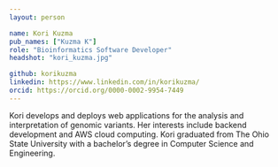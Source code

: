 ```yaml
---
layout: person

name: Kori Kuzma
pub_names: ["Kuzma K"]
role: "Bioinformatics Software Developer"
headshot: "kori_kuzma.jpg"

github: korikuzma
linkedin: https://www.linkedin.com/in/korikuzma/
orcid: https://orcid.org/0000-0002-9954-7449
---
```

Kori develops and deploys web applications for the analysis and interpretation of genomic variants. Her interests include backend development and AWS cloud computing. Kori graduated from The Ohio State University with a bachelor’s degree in Computer Science and Engineering.
